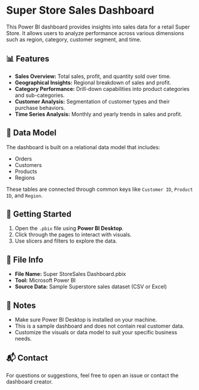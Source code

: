 # Super Store Sales Dashboard

This Power BI dashboard provides insights into sales data for a retail Super Store. It allows users to analyze performance across various dimensions such as region, category, customer segment, and time.

## 📊 Features

- **Sales Overview:** Total sales, profit, and quantity sold over time.
- **Geographical Insights:** Regional breakdown of sales and profit.
- **Category Performance:** Drill-down capabilities into product categories and sub-categories.
- **Customer Analysis:** Segmentation of customer types and their purchase behaviors.
- **Time Series Analysis:** Monthly and yearly trends in sales and profit.

## 🧩 Data Model

The dashboard is built on a relational data model that includes:
- Orders
- Customers
- Products
- Regions

These tables are connected through common keys like `Customer ID`, `Product ID`, and `Region`.

## 🚀 Getting Started

1. Open the `.pbix` file using **Power BI Desktop**.
2. Click through the pages to interact with visuals.
3. Use slicers and filters to explore the data.

## 📁 File Info

- **File Name:** Super StoreSales Dashboard.pbix
- **Tool:** Microsoft Power BI
- **Source Data:** Sample Superstore sales dataset (CSV or Excel)

## 📌 Notes

- Make sure Power BI Desktop is installed on your machine.
- This is a sample dashboard and does not contain real customer data.
- Customize the visuals or data model to suit your specific business needs.

## 📬 Contact

For questions or suggestions, feel free to open an issue or contact the dashboard creator.

